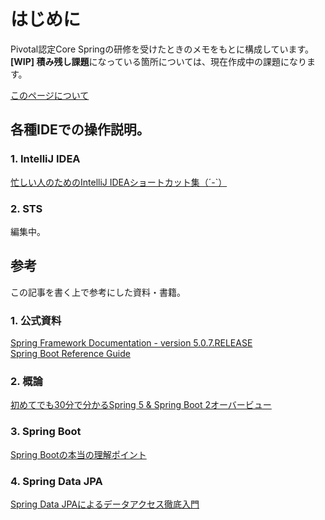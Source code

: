 # はじめに
Pivotal認定Core Springの研修を受けたときのメモをもとに構成しています。  
**[WIP] 積み残し課題**になっている箇所については、現在作成中の課題になります。

[このページについて](../about/)

## 各種IDEでの操作説明。
### 1. IntelliJ IDEA
[忙しい人のためのIntelliJ IDEAショートカット集（´-`）](https://qiita.com/yoppe/items/f7cbeb825c071691d3f2)

### 2. STS
編集中。  

## 参考
この記事を書く上で参考にした資料・書籍。

### 1. 公式資料
[Spring Framework Documentation - version 5.0.7.RELEASE](https://docs.spring.io/spring/docs/5.0.7.RELEASE/spring-framework-reference/)  
[Spring Boot Reference Guide](https://docs.spring.io/spring-boot/docs/current/reference/htmlsingle/)

### 2. 概論
[初めてでも30分で分かるSpring 5 & Spring Boot 2オーバービュー](https://www.slideshare.net/masatoshitada7/30spring-5-spring-boot-2-103523666)  

### 3. Spring Boot
[Spring Bootの本当の理解ポイント](https://www.slideshare.net/masatoshitada7/spring-boot-jjug)  

### 4. Spring Data JPA
[Spring Data JPAによるデータアクセス徹底入門](https://www.slideshare.net/masatoshitada7/spring-data-jpa-jsug)  
